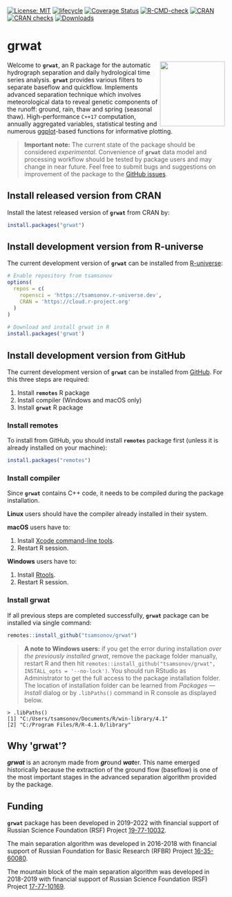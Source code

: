 [![License: MIT](https://img.shields.io/badge/License-MIT-brightgreen.svg?style=flat)](https://opensource.org/licenses/MIT/)
[![lifecycle](https://img.shields.io/badge/lifecycle-experimental-yellow.svg)](https://lifecycle.r-lib.org/articles/stages.html#experimental)
[![Coverage Status](https://img.shields.io/codecov/c/github/tsamsonov/grwat/main.svg)](https://app.codecov.io/github/tsamsonov/grwat?branch=main)
[![R-CMD-check](https://github.com/tsamsonov/grwat/workflows/R-CMD-check/badge.svg)](https://github.com/tsamsonov/grwat/actions/)
[![CRAN](http://www.r-pkg.org/badges/version/grwat)](https://cran.r-project.org/package=grwat)
[![CRAN checks](https://cranchecks.info/badges/worst/grwat)](https://cran.r-project.org/web/checks/check_results_grwat.html)
[![Downloads](http://cranlogs.r-pkg.org/badges/grwat?color=brightgreen)](http://www.r-pkg.org/pkg/grwat)

# grwat

<img src="https://raw.githubusercontent.com/tsamsonov/grwat/master/vignettes/grwat_logo.svg" align="right" alt="" width="150" />

Welcome to __`grwat`__, an R package for the automatic hydrograph separation and daily hydrological time series analysis. __`grwat`__ provides various filters to separate baseflow and quickflow. Implements advanced separation technique which involves meteorological data to reveal genetic components of the runoff: ground, rain, thaw and spring (seasonal thaw). High-performance `C++17` computation, annually aggregated variables, statistical testing and numerous [ggplot](https://ggplot2.tidyverse.org)-based functions for informative plotting.

> __Important note:__ The current state of the package should be considered _experimental_. Convenience of __`grwat`__ data model and processing workflow should be tested by package users and may change in near future. Feel free to submit bugs and suggestions on improvement of the package to the [GitHub issues](https://github.com/tsamsonov/grwat/issues).

## Install released version from CRAN

Install the latest released version of __`grwat`__ from CRAN by:

```r
install.packages("grwat")
```

## Install development version from R-universe

The current development version of __`grwat`__ can be installed from [R-universe](https://tsamsonov.r-universe.dev/ui#package:grwat):

```r
# Enable repository from tsamsonov
options(
  repos = c(
    ropensci = 'https://tsamsonov.r-universe.dev',
    CRAN = 'https://cloud.r-project.org'
  )
)
  
# Download and install grwat in R
install.packages('grwat')
```

## Install development version from GitHub

The current development version of __`grwat`__ can be installed from [GitHub](https://github.com/tsamsonov/grwat/). For this three steps are required:

1. Install __`remotes`__ R package
2. Install compiler (Windows and macOS only)
3. Install __`grwat`__ R package

### Install remotes 

To install from GitHub, you should install __`remotes`__ package first (unless it is already installed on your machine):

```r
install.packages("remotes")
```

### Install compiler

Since __`grwat`__ contains C++ code, it needs to be compiled during the package installation. 

__Linux__ users should have the compiler already installed in their system. 

__macOS__ users have to:

1. Install [Xcode command-line tools](https://developer.apple.com/xcode/resources/).
2. Restart R session.

__Windows__ users have to:

1. Install [Rtools](https://cran.r-project.org/bin/windows/Rtools/).
2. Restart R session.

### Install grwat

If all previous steps are completed successfully, __`grwat`__ package can be installed via single command:
```r
remotes::install_github("tsamsonov/grwat")
```

> __A note to Windows users:__ if you get the error during installation _over the previously installed grwat_, remove the package folder manually, restart R and then hit `remotes::install_github("tsamsonov/grwat", INSTALL_opts = '--no-lock')`. You should run RStudio as Administrator to get the full access to the package installation folder. The location of installation folder can be learned from _Packages — Install_ dialog or by `.libPaths()` command in R console as displayed below.

```
> .libPaths()
[1] "C:/Users/tsamsonov/Documents/R/win-library/4.1"
[2] "C:/Program Files/R/R-4.1.0/library" 
```

## Why 'grwat'?

___grwat___ is an acronym made from <b><i>gr</i></b>ound <b><i>wat</i></b>er. This name emerged historically because the extraction of the ground flow (baseflow) is one of the most important stages in the advanced separation algorithm provided by the package.

## Funding

__`grwat`__ package has been developed in 2019-2022 with financial support of Russian Science Foundation (RSF) Project [19-77-10032](https://rscf.ru/upload/iblock/329/3294f294b9a3a424e3044797a0e6bd6f.pdf).

The main separation algorithm was developed in 2016-2018 with financial support of Russian Foundation for Basic Research (RFBR) Project [16-35-60080](https://www.rfbr.ru/rffi/ru/project_search/o_2031785).

The mountain block of the main separation algorithm was developed in 2018-2019 with financial support of Russian Science Foundation (RSF) Project [17-77-10169](https://rscf.ru/sites/default/files/docfiles/ONG_2017.pdf).

